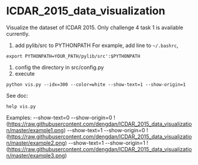# ICDAR_2015_data_visualization
Visualize the dataset of ICDAR 2015. Only challenge 4 task 1 is available currently.
1. add pylib/src to PYTHONPATH
For example, add line to `~/.bashrc`, 
```
export PYTHONPATH=YOUR_PATH/pylib/src':$PYTHONPATH
```
1. config the directory in src/config.py
2. execute
```
python vis.py --idx=300 --color=white --show-text=1 --show-origin=1

```

See doc:
```
help vis.py
```

Examples:
--show-text=0 --show-origin=0
!(https://raw.githubusercontent.com/dengdan/ICDAR_2015_data_visualization/master/example1.png)
--show-text=1 --show-origin=0
!(https://raw.githubusercontent.com/dengdan/ICDAR_2015_data_visualization/master/example2.png)
--show-text=1 --show-origin=1
!(https://raw.githubusercontent.com/dengdan/ICDAR_2015_data_visualization/master/example3.png)

